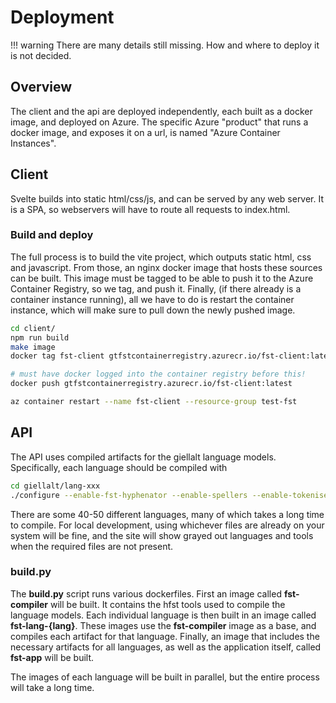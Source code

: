 # Deployment

!!! warning
    There are many details still missing. How and where to deploy it is not
    decided.

## Overview

The client and the api are deployed independently, each built as a docker image,
and deployed on Azure. The specific Azure "product" that runs a docker image,
and exposes it on a url, is named "Azure Container Instances".

## Client

Svelte builds into static html/css/js, and can be served by any web server.
It is a SPA, so webservers will have to route all requests to index.html.

### Build and deploy

The full process is to build the vite project, which outputs static html, css
and javascript. From those, an nginx docker image that hosts these sources
can be built. This image must be tagged to be able to push it to the Azure
Container Registry, so we tag, and push it. Finally, (if there already is a
container instance running), all we have to do is restart the container instance,
which will make sure to pull down the newly pushed image.

```bash
cd client/
npm run build
make image
docker tag fst-client gtfstcontainerregistry.azurecr.io/fst-client:latest

# must have docker logged into the container registry before this!
docker push gtfstcontainerregistry.azurecr.io/fst-client:latest

az container restart --name fst-client --resource-group test-fst
```

## API

The API uses compiled artifacts for the giellalt language models. Specifically,
each language should be compiled with

```bash
cd giellalt/lang-xxx
./configure --enable-fst-hyphenator --enable-spellers --enable-tokenisers --enable-phonetic --enable-tts
```

There are some 40-50 different languages, many of which takes a long time
to compile. For local development, using whichever files are already on
your system will be fine, and the site will show grayed out languages and tools
when the required files are not present.

### build.py

The __build.py__ script runs various dockerfiles. First an image called
__fst-compiler__ will be built. It contains the hfst tools used to compile the
language models. Each individual language is then built in an image called
__fst-lang-{lang}__. These images use the __fst-compiler__ image as a base,
and compiles each artifact for that language. Finally, an image that includes
the necessary artifacts for all languages, as well as the application itself,
called __fst-app__ will be built.

The images of each language will be built in parallel, but the entire process
will take a long time.


